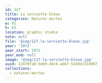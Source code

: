 ```yaml
---
id: 127
title: La serviette bleue
categories: Natures mortes
w: 81
h: 63
location: graphic studio
note: null
file: '@img/127-la-serviette-bleue.jpg'
year: '1972'
year_start: 1972
year_end: null
image: '@img/127-la-serviette-bleue.jpg'
uuid: 13470fa9-5eb9-40c6-ab67-51b941314997
collections:
  - natures-mortes
---
```


